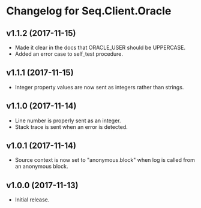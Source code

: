 # Changelog for Seq.Client.Oracle

## v1.1.2 (2017-11-15)

* Made it clear in the docs that ORACLE_USER should be UPPERCASE.
* Added an error case to self_test procedure.

## v1.1.1 (2017-11-15)

* Integer property values are now sent as integers rather than strings.

## v1.1.0 (2017-11-14)

* Line number is properly sent as an integer.
* Stack trace is sent when an error is detected.

## v1.0.1 (2017-11-14)

* Source context is now set to "anonymous.block" when log is called from an anonymous block.

## v1.0.0 (2017-11-13)

* Initial release.